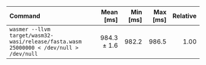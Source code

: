 | Command | Mean [ms] | Min [ms] | Max [ms] | Relative |
|:---|---:|---:|---:|---:|
| `wasmer --llvm target/wasm32-wasi/release/fasta.wasm 25000000 < /dev/null > /dev/null` | 984.3 ± 1.6 | 982.2 | 986.5 | 1.00 |
